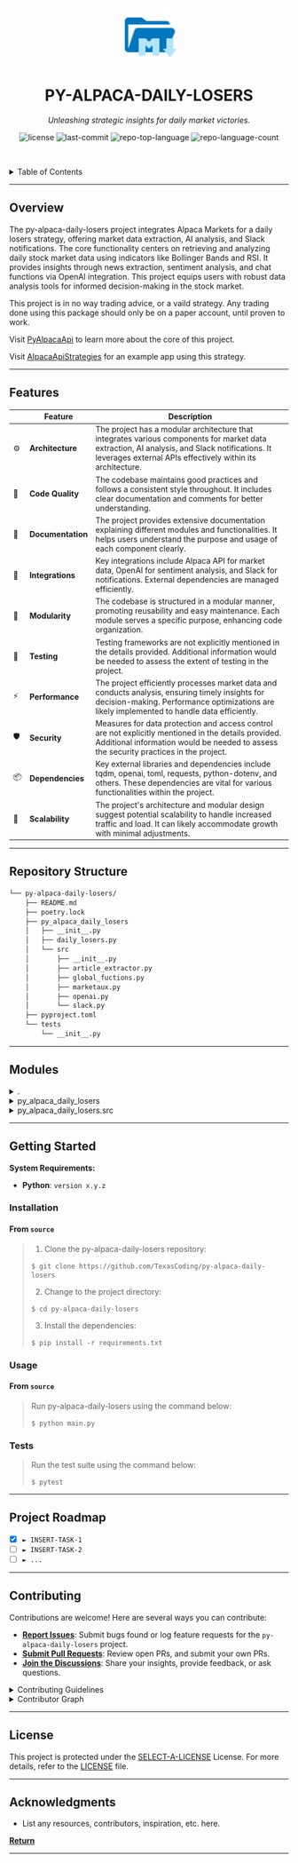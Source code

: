 <p align="center">
  <img src="https://raw.githubusercontent.com/PKief/vscode-material-icon-theme/ec559a9f6bfd399b82bb44393651661b08aaf7ba/icons/folder-markdown-open.svg" width="100" alt="project-logo">
</p>
<p align="center">
    <h1 align="center">PY-ALPACA-DAILY-LOSERS</h1>
</p>
<p align="center">
    <em>Unleashing strategic insights for daily market victories.</em>
</p>
<p align="center">
	<img src="https://img.shields.io/github/license/TexasCoding/py-alpaca-daily-losers?style=default&logo=opensourceinitiative&logoColor=white&color=0080ff" alt="license">
	<img src="https://img.shields.io/github/last-commit/TexasCoding/py-alpaca-daily-losers?style=default&logo=git&logoColor=white&color=0080ff" alt="last-commit">
	<img src="https://img.shields.io/github/languages/top/TexasCoding/py-alpaca-daily-losers?style=default&color=0080ff" alt="repo-top-language">
	<img src="https://img.shields.io/github/languages/count/TexasCoding/py-alpaca-daily-losers?style=default&color=0080ff" alt="repo-language-count">
<p>
<p align="center">
	<!-- default option, no dependency badges. -->
</p>

<br><!-- TABLE OF CONTENTS -->
<details>
  <summary>Table of Contents</summary><br>

- [ Overview](#-overview)
- [ Features](#-features)
- [ Repository Structure](#-repository-structure)
- [ Modules](#-modules)
- [ Getting Started](#-getting-started)
  - [ Installation](#-installation)
  - [ Usage](#-usage)
  - [ Tests](#-tests)
- [ Project Roadmap](#-project-roadmap)
- [ Contributing](#-contributing)
- [ License](#-license)
- [ Acknowledgments](#-acknowledgments)
</details>
<hr>

##  Overview

The py-alpaca-daily-losers project integrates Alpaca Markets for a daily losers strategy, offering market data extraction, AI analysis, and Slack notifications. The core functionality centers on retrieving and analyzing daily stock market data using indicators like Bollinger Bands and RSI. It provides insights through news extraction, sentiment analysis, and chat functions via OpenAI integration. This project equips users with robust data analysis tools for informed decision-making in the stock market.

This project is in no way trading advice, or a vaild strategy. Any trading done using this package should only be on a paper account, until proven to work.

Visit [PyAlpacaApi](https://github.com/TexasCoding/py-alpaca-api) to learn more about the core of this project.

Visit [AlpacaApiStrategies](https://github.com/TexasCoding/alpaca-api-strategies) for an example app using this strategy.

---

##  Features

|    |   Feature         | Description |
|----|-------------------|---------------------------------------------------------------|
| ⚙️  | **Architecture**  | The project has a modular architecture that integrates various components for market data extraction, AI analysis, and Slack notifications. It leverages external APIs effectively within its architecture. |
| 🔩 | **Code Quality**  | The codebase maintains good practices and follows a consistent style throughout. It includes clear documentation and comments for better understanding. |
| 📄 | **Documentation** | The project provides extensive documentation explaining different modules and functionalities. It helps users understand the purpose and usage of each component clearly. |
| 🔌 | **Integrations**  | Key integrations include Alpaca API for market data, OpenAI for sentiment analysis, and Slack for notifications. External dependencies are managed efficiently. |
| 🧩 | **Modularity**    | The codebase is structured in a modular manner, promoting reusability and easy maintenance. Each module serves a specific purpose, enhancing code organization. |
| 🧪 | **Testing**       | Testing frameworks are not explicitly mentioned in the details provided. Additional information would be needed to assess the extent of testing in the project. |
| ⚡️  | **Performance**   | The project efficiently processes market data and conducts analysis, ensuring timely insights for decision-making. Performance optimizations are likely implemented to handle data efficiently. |
| 🛡️ | **Security**      | Measures for data protection and access control are not explicitly mentioned in the details provided. Additional information would be needed to assess the security practices in the project. |
| 📦 | **Dependencies**  | Key external libraries and dependencies include tqdm, openai, toml, requests, python-dotenv, and others. These dependencies are vital for various functionalities within the project. |
| 🚀 | **Scalability**   | The project's architecture and modular design suggest potential scalability to handle increased traffic and load. It can likely accommodate growth with minimal adjustments. |

---

##  Repository Structure

```sh
└── py-alpaca-daily-losers/
    ├── README.md
    ├── poetry.lock
    ├── py_alpaca_daily_losers
    │   ├── __init__.py
    │   ├── daily_losers.py
    │   └── src
    │       ├── __init__.py
    │       ├── article_extractor.py
    │       ├── global_fuctions.py
    │       ├── marketaux.py
    │       ├── openai.py
    │       └── slack.py
    ├── pyproject.toml
    └── tests
        └── __init__.py
```

---

##  Modules

<details closed><summary>.</summary>

| File                                                                                               | Summary                                                                                                                                                                                                                      |
| ---                                                                                                | ---                                                                                                                                                                                                                          |
| [pyproject.toml](https://github.com/TexasCoding/py-alpaca-daily-losers/blob/master/pyproject.toml) | Implements Alpaca Markets integration for Daily Losers strategy using py-alpaca-api. Incorporates critical features for market data extraction, AI integration, and Slack notifications within the repositorys architecture. |

</details>

<details closed><summary>py_alpaca_daily_losers</summary>

| File                                                                                                                        | Summary                                                                                                                                                                                                                                                                                                                                                                                                                                                                                                                                            |
| ---                                                                                                                         | ---                                                                                                                                                                                                                                                                                                                                                                                                                                                                                                                                                |
| [daily_losers.py](https://github.com/TexasCoding/py-alpaca-daily-losers/blob/master/py_alpaca_daily_losers/daily_losers.py) | The `daily_losers.py` file in the `py-alpaca-daily-losers` repository serves as a crucial component for retrieving and analyzing daily stock market data. It leverages various modules such as Bollinger Bands and RSI Indicator to calculate key indicators. Additionally, it integrates external APIs for news extraction and open-source tools for effective data processing. The script pulls relevant market data and conducts in-depth analysis to provide valuable insights for decision-making within the parent repositorys architecture. |

</details>

<details closed><summary>py_alpaca_daily_losers.src</summary>

| File                                                                                                                                      | Summary                                                                                                                                                                                                   |
| ---                                                                                                                                       | ---                                                                                                                                                                                                       |
| [slack.py](https://github.com/TexasCoding/py-alpaca-daily-losers/blob/master/py_alpaca_daily_losers/src/slack.py)                         | Defines a class to send messages to a Slack channel based on provided parameters. Handles sending messages or printing if Slack token is missing. Implements error handling for message sending failures. |
| [openai.py](https://github.com/TexasCoding/py-alpaca-daily-losers/blob/master/py_alpaca_daily_losers/src/openai.py)                       | Implements OpenAI chat and sentiment analysis functions using API keys for financial news within the repositorys architecture.                                                                            |
| [marketaux.py](https://github.com/TexasCoding/py-alpaca-daily-losers/blob/master/py_alpaca_daily_losers/src/marketaux.py)                 | Retrieves recent news links related to a given stock symbol using the MarketAux API. Parses the response to extract valid URLs for further processing within the repositorys architecture.                |
| [global_fuctions.py](https://github.com/TexasCoding/py-alpaca-daily-losers/blob/master/py_alpaca_daily_losers/src/global_fuctions.py)     | Sends messages to Slack based on production environment; utilizes environment variables for settings.                                                                                                     |
| [article_extractor.py](https://github.com/TexasCoding/py-alpaca-daily-losers/blob/master/py_alpaca_daily_losers/src/article_extractor.py) | Extracts article content from URLs using API key-Truncates long text if needed-Retrieves article title and content snippets-Handles API requests and response processing                                  |

</details>

---

##  Getting Started

**System Requirements:**

* **Python**: `version x.y.z`

###  Installation

<h4>From <code>source</code></h4>

> 1. Clone the py-alpaca-daily-losers repository:
>
> ```console
> $ git clone https://github.com/TexasCoding/py-alpaca-daily-losers
> ```
>
> 2. Change to the project directory:
> ```console
> $ cd py-alpaca-daily-losers
> ```
>
> 3. Install the dependencies:
> ```console
> $ pip install -r requirements.txt
> ```

###  Usage

<h4>From <code>source</code></h4>

> Run py-alpaca-daily-losers using the command below:
> ```console
> $ python main.py
> ```

###  Tests

> Run the test suite using the command below:
> ```console
> $ pytest
> ```

---

##  Project Roadmap

- [X] `► INSERT-TASK-1`
- [ ] `► INSERT-TASK-2`
- [ ] `► ...`

---

##  Contributing

Contributions are welcome! Here are several ways you can contribute:

- **[Report Issues](https://github.com/TexasCoding/py-alpaca-daily-losers/issues)**: Submit bugs found or log feature requests for the `py-alpaca-daily-losers` project.
- **[Submit Pull Requests](https://github.com/TexasCoding/py-alpaca-daily-losers/blob/main/CONTRIBUTING.md)**: Review open PRs, and submit your own PRs.
- **[Join the Discussions](https://github.com/TexasCoding/py-alpaca-daily-losers/discussions)**: Share your insights, provide feedback, or ask questions.

<details closed>
<summary>Contributing Guidelines</summary>

1. **Fork the Repository**: Start by forking the project repository to your github account.
2. **Clone Locally**: Clone the forked repository to your local machine using a git client.
   ```sh
   git clone https://github.com/TexasCoding/py-alpaca-daily-losers
   ```
3. **Create a New Branch**: Always work on a new branch, giving it a descriptive name.
   ```sh
   git checkout -b new-feature-x
   ```
4. **Make Your Changes**: Develop and test your changes locally.
5. **Commit Your Changes**: Commit with a clear message describing your updates.
   ```sh
   git commit -m 'Implemented new feature x.'
   ```
6. **Push to github**: Push the changes to your forked repository.
   ```sh
   git push origin new-feature-x
   ```
7. **Submit a Pull Request**: Create a PR against the original project repository. Clearly describe the changes and their motivations.
8. **Review**: Once your PR is reviewed and approved, it will be merged into the main branch. Congratulations on your contribution!
</details>

<details closed>
<summary>Contributor Graph</summary>
<br>
<p align="center">
   <a href="https://github.com{/TexasCoding/py-alpaca-daily-losers/}graphs/contributors">
      <img src="https://contrib.rocks/image?repo=TexasCoding/py-alpaca-daily-losers">
   </a>
</p>
</details>

---

##  License

This project is protected under the [SELECT-A-LICENSE](https://choosealicense.com/licenses) License. For more details, refer to the [LICENSE](https://choosealicense.com/licenses/) file.

---

##  Acknowledgments

- List any resources, contributors, inspiration, etc. here.

[**Return**](#-overview)

---
